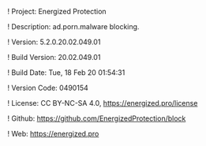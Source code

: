 ! Project: Energized Protection

! Description: ad.porn.malware blocking.

! Version: 5.2.0.20.02.049.01

! Build Version: 20.02.049.01

! Build Date: Tue, 18 Feb 20 01:54:31

! Version Code: 0490154

! License: CC BY-NC-SA 4.0, https://energized.pro/license

! Github: https://github.com/EnergizedProtection/block

! Web: https://energized.pro
